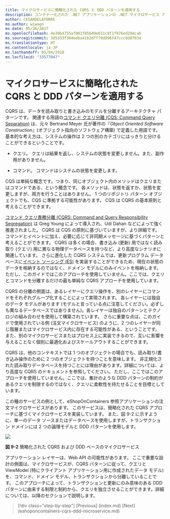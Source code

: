 ```yaml
---
title: マイクロサービスに簡略化された CQRS と DDD パターンを適用する
description: コンテナー化された .NET アプリケーションの .NET マイクロサービス アーキテクチャ | マイクロサービスに簡略化された CQRS と DDD パターンを適用する
author: CESARDELATORRE
ms.author: wiwagn
ms.date: 05/26/2017
ms.openlocfilehash: 4e30b4755af001f85649e611c9f1f976ed294cab
ms.sourcegitcommit: 3d5d33f384eeba41b2dff79d096f47ccc8d8f03d
ms.translationtype: HT
ms.contentlocale: ja-JP
ms.lasthandoff: 05/04/2018
ms.locfileid: "33577047"
---
```

# <a name="applying-simplified-cqrs-and-ddd-patterns-in-a-microservice"></a>マイクロサービスに簡略化された CQRS と DDD パターンを適用する

CQRS は、データを読み取りと書き込みのモデルを分離するアーキテクチャ パターンです。 関連する用語の[コマンド クエリ分離 (CQS: Command Query Separation)](https://martinfowler.com/bliki/CommandQuerySeparation.html) は、元々 Bertrand Meyer 氏が著作の『*Object Oriented Software Construction*』(オブジェクト指向のソフトウェア構築) で定義した用語です。 基本的な考え方は、システムの操作は 2 つの別のカテゴリにはっきりと分けることができるということです。

-   クエリ。 クエリは結果を返し、システムの状態を変更しません。また、副作用がありません。

-   コマンド。 コマンドはシステムの状態を変更します。

CQS は単純な概念です。つまり、同じオブジェクト内のメソッドはクエリまたはコマンドである、という概念です。 各メソッドは、状態を返すか、状態を変更しますが、両方を行うことはありません。 1 つのリポジトリ パターン オブジェクトでも、CQS に準拠する可能性があります。 CQS は CQRS の基本原則と考えることができます。

[コマンド クエリ責務分離 (CQRS: Command and Query Responsibility Segregation)](https://martinfowler.com/bliki/CQRS.html) は Greg Young によって導入され、Udi Dahan などによって強く推進されました。 CQRS は CQS の原則に基づいていますが、より詳細です。 コマンドとイベントに加え、必要に応じて非同期メッセージに基づくパターンと考えることができます。 CQRS は多くの場合、書き込み (更新) 用ではなく読み取り (クエリ) 用に異なる物理データベースを持つなど、より高度なシナリオに関連しています。 さらに進化した CQRS システムでは、更新プログラム データベースに[イベント ソーシング (ES)](http://codebetter.com/gregyoung/2010/02/20/why-use-event-sourcing/) を実装することができるため、現在の状態のデータを格納するのではなく、ドメイン モデルにのみイベントを格納します。 ただし、このガイドではこのアプローチを使用していません。ここでは、クエリとコマンドを分離するだけの最も単純な CQRS アプローチを使用しています。

CQRS の分離の側面は、あるレイヤーにクエリ操作を、別のレイヤーにコマンドをそれぞれグループ化することによって実現されます。 各レイヤーには独自のデータ モデルがあります (モデルと言っている点に注意してください。必ずしも異なるデータベースではありません)。各レイヤーは独自のパターンとテクノロジの組み合わせを使用して構築されています。 さらに重要な点は、このガイドで使用されている例 (注文マイクロサービス) のように、2 つのレイヤーが同じ階層またはマイクロサービス内に存在する可能性がある、ということです。 また、別のマイクロサービスまたはプロセス上に実装できるので、互いに影響を与えることなく個別に最適化およびスケールアウトすることができます。

CQRS は、他のコンテキストでは 1 つのオブジェクトの場合でも、読み取り/書き込み操作のために 2 つのオブジェクトを持つことを意味します。 非正規化された読み取りデータベースを持つことには理由があります。詳細については、より高度な CQRS のドキュメントを参照してください。 ただし、ここではこのアプローチを使用していません。ここでは、集計のような DDD パターンの制約があるクエリを制限するのではなく、クエリに柔軟性を持たせることを目標としています。

この種のサービスの例として、eShopOnContainers 参照アプリケーションの注文マイクロサービスがあります。 このサービスは、簡略化された CQRS アプローチに基づくマイクロサービスを実装しています。 また、図 9-2 に示すように、単一のデータ ソースまたはデータベースを使用しますが、トランザクション ドメインには 2 つの論理モデルと DDD パターンを使用します。

![](./media/image2.png)

**図 9-2** 簡略化された CQRS および DDD ベースのマイクロサービス

アプリケーション レイヤーは、Web API の可能性があります。 ここで重要な設計の側面は、マイクロサービスが、CQRS パターンに従って、クエリと ViewModel (特にクライアント アプリケーション用に作成されたデータ モデル) を、コマンド、ドメイン モデル、トランザクションから分離していることです。 このアプローチによって、トランザクションと更新にのみ意味のある DDD パターンに由来する制限と制約から、クエリを独立させることができます。詳細については、以降のセクションで説明します。


>[!div class="step-by-step"]
[Previous] (index.md) [Next] (eshoponcontainers-cqrs-ddd-microservice.md)
